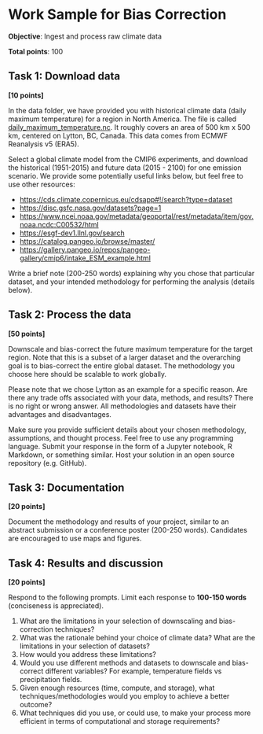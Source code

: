 # Work Sample for Bias Correction

**Objective**: Ingest and process raw climate data

**Total points**: 100

## Task 1: Download data

**[10 points]**

In the data folder, we have provided you with historical climate data (daily maximum temperature) for a region in North America. The file is called [daily_maximum_temperature.nc](data/daily_maximum_temperature.nc). It roughly covers an area of 500 km x 500 km, centered on Lytton, BC, Canada. This data comes from ECMWF Reanalysis v5 (ERA5).

Select a global climate model from the CMIP6 experiments, and download the historical (1951-2015) and future data (2015 - 2100) for one emission scenario. We provide some potentially useful links below, but feel free to use other resources:

- https://cds.climate.copernicus.eu/cdsapp#!/search?type=dataset
- https://disc.gsfc.nasa.gov/datasets?page=1
- https://www.ncei.noaa.gov/metadata/geoportal/rest/metadata/item/gov.noaa.ncdc:C00532/html
- https://esgf-dev1.llnl.gov/search 
- https://catalog.pangeo.io/browse/master/
- https://gallery.pangeo.io/repos/pangeo-gallery/cmip6/intake_ESM_example.html

Write a brief note (200-250 words) explaining why you chose that particular dataset, and your intended methodology for performing the analysis (details below).

## Task 2: Process the data

**[50 points]**

Downscale and bias-correct the future maximum temperature for the target region. Note that this is a subset of a larger dataset and the overarching goal is to bias-correct the entire global dataset. The methodology you choose here should be scalable to work globally. 

Please note that we chose Lytton as an example for a specific reason. Are there any trade offs associated with your data, methods, and results? There is no right or wrong answer. All methodologies and datasets have their advantages and disadvantages. 

Make sure you provide sufficient details about your chosen methodology, assumptions, and thought process. Feel free to use any programming language. Submit your response in the form of a Jupyter notebook, R Markdown, or something similar. Host your solution in an open source repository (e.g. GitHub).

## Task 3: Documentation

**[20 points]**

Document the methodology and results of your project, similar to an abstract submission or a conference poster (200-250 words). Candidates are encouraged to use maps and figures.

## Task 4: Results and discussion

**[20 points]**

Respond to the following prompts. Limit each response to **100-150 words** (conciseness is appreciated).

1. What are the limitations in your selection of downscaling and bias-correction techniques?
2. What was the rationale behind your choice of climate data? What are the limitations in your selection of datasets?
3. How would you address these limitations?
4. Would you use different methods and datasets to downscale and bias-correct different variables? For example, temperature fields vs precipitation fields.
5. Given enough resources (time, compute, and storage), what techniques/methodologies would you employ to achieve a better outcome?
6. What techniques did you use, or could use, to make your process more efficient in terms of computational and storage requirements?

